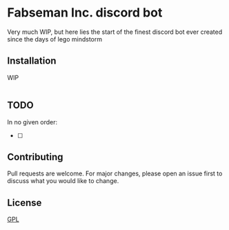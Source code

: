# Fabseman Inc. discord bot

Very much WIP, but here lies the start of the finest discord bot ever created since the days of lego mindstorm

## Installation

WIP

```bash

```

## TODO
In no given order:

- [ ] 


## Contributing
Pull requests are welcome. For major changes, please open an issue first to discuss what you would like to change.

## License
[GPL](https://choosealicense.com/licenses/gpl-3.0/)

